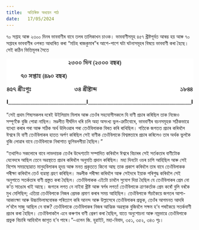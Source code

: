 ```yaml
---
title:  অতিৰিক্ত অধ্যয়ন পাঠ
date:   17/05/2024
---
```


৭০ সপ্তাহ আৰু ২৩০০ দিনৰ ভাববাণীৰ বাবে তলৰ তালিকাখন চাওক। ভাববাণীসমূহ ৪৫৭ খ্ৰীষ্টপূৰ্বত আৰম্ভ হয় আৰু ৭০ সপ্তাহৰ ভাববাণীৰ ওপৰত আধাৰিত কৰা “মচিহ ৰাজকুমাৰ”ৰ আশে-পাশে ঘটা ঘটনাসমূহৰ বিষয়ে ভাববাণী কৰা হৈছে। সেই কঠিন ভিত্তিমূলৰ সৈতে

![Chart](chart.png)

“সেই প্ৰথম শিষ্যসকলৰ দৰেই উইলিয়াম মিলাৰ আৰু তেওঁৰ সহযোগীসকলে যি বাণী প্ৰচাৰ কৰিছিল তাক নিজেও সম্পূৰ্ণকৈ বুজি পোৱা নাছিল। মণ্ডলীত দীৰ্ঘদিন ধৰি চলি অহা অসংখ্য ভুল-ত্ৰুটিবোৰে, ভাববাণীৰ বচনসমূহক সঠিকভাৱে ব্যাখ্যা কৰাৰ পৰা আৰু সঠিক অৰ্থ উলিওৱাৰ পৰা তেওঁবিলাকক বিৰত কৰি ৰাখিছিল। গতিকে জগতত প্ৰচাৰ কৰিবলৈ ঈশ্বৰে যি বাণী তেওঁবিলাকৰ হাতত অৰ্পণ কৰিছিল সেই বাণীক তেওঁবিলাকে বিশ্বস্ততাৰে প্ৰচাৰ কৰিলেও তাৰ অৰ্থক ভুলকৈ বুজি লোৱাৰ বাবে তেওঁবিলাকে নিৰাশাত ভুগিবলগীয়া হৈছিল।”

“তথাপিও সকলোৰে বাবে লাভদায়ক তেওঁৰ উদ্দেশ্যটো সম্পাদিত কৰিবলৈ ঈশ্বৰে বিচাৰৰ সেই সৰ্তকতাৰ বাণীটোক যেনেদৰে আছিল তেনে অৱস্থাতে প্ৰচাৰ কৰিবলৈ অনুমতি প্ৰদান কৰিছিল। মহা দিনটো ওচৰ চাপি আহিছিল আৰু সেই বিশেষ সময়ছোৱাত মানুহবিলাকৰ হূদয় আৰু মনত প্ৰকৃততে কিনো আছ তাক প্ৰকাশ কৰিবলৈ তাৰ বাবে তেওঁবিলাকক পৰীক্ষা কৰিবলৈ তেওঁ ব্যৱস্থা গ্ৰহণ কৰিছিল। মণ্ডলীক পৰীক্ষা কৰিবলৈ আৰু সেইদৰে ইয়াক পৰিশুদ্ধ কৰিবলৈ সেই অনুপাতে সতৰ্কতাৰ বাণী প্ৰস্তুত কৰা হৈছিল। তেওঁবিলাকক এইটো চাবলৈ সুযোগ দিয়া হৈছিল যে তেওঁবিলাকৰ প্ৰেম নো ক’ত সাঙোৰ খাই আছে। জগতৰ লগত নে নাইবা খ্ৰীষ্ট আৰু স্বৰ্গৰ লগত! তেওঁবিলাকে ত্ৰাণকৰ্তাক প্ৰেম কৰোঁ বুলি বৰকৈ মুখ মেলিছিল; এতিয়া তেওঁবিলাকে নিজৰ প্ৰেমক প্ৰমাণ কৰাৰ সময় আহিছিল। তেওঁবিলাকে সঁচাকৈয়ে জগতৰ আশা-আকাংক্ষা আৰু উচ্চাভিলাষবোৰক পৰিত্যাগ কৰি আনন্দ আৰু উল্লাসেৰে তেওঁবিলাকৰ প্ৰভুক, তেওঁৰ আগমনত আদৰি ল’বলৈ সাজু আছিল নে বাৰু? তেওঁবিলাকে তেওঁবিলাকৰ নিজৰ আত্মিক অৱস্থাক বুজিবলৈ সক্ষম হ’ব পৰাকৈয়ে সতৰ্কবাণী প্ৰচাৰ কৰা হৈছিল। তেওঁবিলাকলৈ এনে কৰুণাৰ বাণী প্ৰেৰণ কৰা হৈছিল, যাতে অনুশোচনা আৰু নম্ৰভাৱে তেওঁবিলাকে প্ৰভুক বিচাৰি আহিবলৈ জাগৃত হ’ব পাৰে।”-এলেন জি. হুৱাইট, মহা-বিবাদ, ৩৫১, ৩৫২, ৩৪৩ পৃঃ।